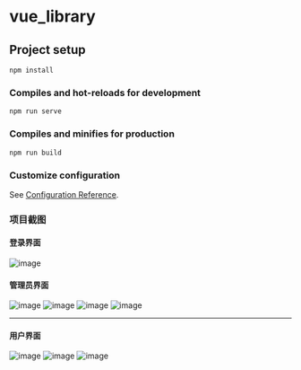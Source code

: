 # vue_library

## Project setup
```
npm install
```

### Compiles and hot-reloads for development
```
npm run serve
```

### Compiles and minifies for production
```
npm run build
```

### Customize configuration
See [Configuration Reference](https://cli.vuejs.org/config/).

### 项目截图
#### 登录界面
![image](https://user-images.githubusercontent.com/55494074/169473362-ce3c686e-c3b8-42d4-bb87-1272b8e080e4.png)

#### 管理员界面
![image](https://user-images.githubusercontent.com/55494074/169472708-39817896-c091-4257-8b6a-1441f23558b2.png)
![image](https://user-images.githubusercontent.com/55494074/169473114-72dccc64-187e-410a-90a7-cd54de3683ac.png)
![image](https://user-images.githubusercontent.com/55494074/169473153-936191c8-bdf3-4be6-8817-7e1e3047539c.png)
![image](https://user-images.githubusercontent.com/55494074/169473232-ed07779b-dcc7-4a3f-a2a9-7689a2803570.png)

---

#### 用户界面
![image](https://user-images.githubusercontent.com/55494074/169473506-52c7dcfc-4e07-4376-9257-aa53f1d00654.png)
![image](https://user-images.githubusercontent.com/55494074/169473561-d993abdb-622c-4fb1-955e-4806d9de402c.png)
![image](https://user-images.githubusercontent.com/55494074/169473595-018c6b0b-e9ab-4aec-bb47-97f26fb5b3d1.png)
